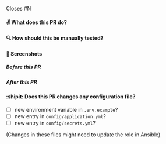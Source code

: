 Closes #N


#### :v: What does this PR do?


#### :mag: How should this be manually tested?


#### :eyes: Screenshots

##### Before this PR

##### After this PR

#### :shipit: Does this PR changes any configuration file?

- [ ] new environment variable in `.env.example`?
- [ ] new entry in `config/application.yml`?
- [ ] new entry in `config/secrets.yml`?

(Changes in these files might need to update the role in Ansible)
